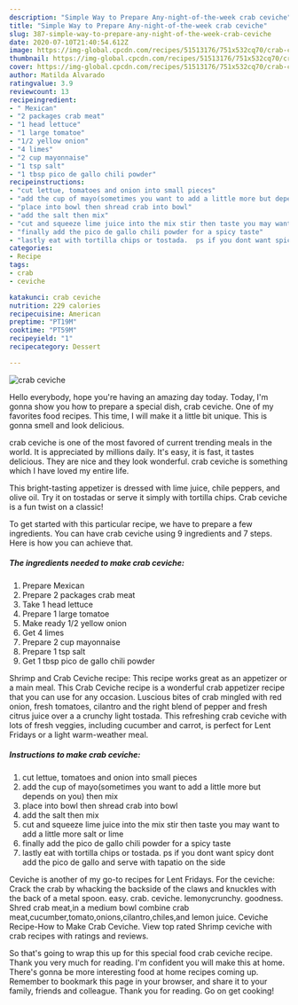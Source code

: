 ```yaml
---
description: "Simple Way to Prepare Any-night-of-the-week crab ceviche"
title: "Simple Way to Prepare Any-night-of-the-week crab ceviche"
slug: 387-simple-way-to-prepare-any-night-of-the-week-crab-ceviche
date: 2020-07-10T21:40:54.612Z
image: https://img-global.cpcdn.com/recipes/51513176/751x532cq70/crab-ceviche-recipe-main-photo.jpg
thumbnail: https://img-global.cpcdn.com/recipes/51513176/751x532cq70/crab-ceviche-recipe-main-photo.jpg
cover: https://img-global.cpcdn.com/recipes/51513176/751x532cq70/crab-ceviche-recipe-main-photo.jpg
author: Matilda Alvarado
ratingvalue: 3.9
reviewcount: 13
recipeingredient:
- " Mexican"
- "2 packages crab meat"
- "1 head lettuce"
- "1 large tomatoe"
- "1/2 yellow onion"
- "4 limes"
- "2 cup mayonnaise"
- "1 tsp salt"
- "1 tbsp pico de gallo chili powder"
recipeinstructions:
- "cut lettue, tomatoes and onion into small pieces"
- "add the cup of mayo(sometimes you want to add a little more but depends on you) then mix"
- "place into bowl then shread crab into bowl"
- "add the salt then mix"
- "cut and squeeze lime juice into the mix stir then taste you may want to add a little more salt or lime"
- "finally add the pico de gallo chili powder for a spicy taste"
- "lastly eat with tortilla chips or tostada.  ps if you dont want spicy dont add the pico de gallo and serve with tapatio on the side"
categories:
- Recipe
tags:
- crab
- ceviche

katakunci: crab ceviche 
nutrition: 229 calories
recipecuisine: American
preptime: "PT19M"
cooktime: "PT59M"
recipeyield: "1"
recipecategory: Dessert

---
```



![crab ceviche](https://img-global.cpcdn.com/recipes/51513176/751x532cq70/crab-ceviche-recipe-main-photo.jpg)

Hello everybody, hope you're having an amazing day today. Today, I'm gonna show you how to prepare a special dish, crab ceviche. One of my favorites food recipes. This time, I will make it a little bit unique. This is gonna smell and look delicious.

crab ceviche is one of the most favored of current trending meals in the world. It is appreciated by millions daily. It's easy, it is fast, it tastes delicious. They are nice and they look wonderful. crab ceviche is something which I have loved my entire life.

This bright-tasting appetizer is dressed with lime juice, chile peppers, and olive oil. Try it on tostadas or serve it simply with tortilla chips. Crab ceviche is a fun twist on a classic!


To get started with this particular recipe, we have to prepare a few ingredients. You can have crab ceviche using 9 ingredients and 7 steps. Here is how you can achieve that.

<!--inarticleads1-->

##### The ingredients needed to make crab ceviche:

1. Prepare  Mexican
1. Prepare 2 packages crab meat
1. Take 1 head lettuce
1. Prepare 1 large tomatoe
1. Make ready 1/2 yellow onion
1. Get 4 limes
1. Prepare 2 cup mayonnaise
1. Prepare 1 tsp salt
1. Get 1 tbsp pico de gallo chili powder


Shrimp and Crab Ceviche recipe: This recipe works great as an appetizer or a main meal. This Crab Ceviche recipe is a wonderful crab appetizer recipe that you can use for any occasion. Luscious bites of crab mingled with red onion, fresh tomatoes, cilantro and the right blend of pepper and fresh citrus juice over a a crunchy light tostada. This refreshing crab ceviche with lots of fresh veggies, including cucumber and carrot, is perfect for Lent Fridays or a light warm-weather meal. 

<!--inarticleads2-->

##### Instructions to make crab ceviche:

1. cut lettue, tomatoes and onion into small pieces
1. add the cup of mayo(sometimes you want to add a little more but depends on you) then mix
1. place into bowl then shread crab into bowl
1. add the salt then mix
1. cut and squeeze lime juice into the mix stir then taste you may want to add a little more salt or lime
1. finally add the pico de gallo chili powder for a spicy taste
1. lastly eat with tortilla chips or tostada.  ps if you dont want spicy dont add the pico de gallo and serve with tapatio on the side


Ceviche is another of my go-to recipes for Lent Fridays. For the ceviche: Crack the crab by whacking the backside of the claws and knuckles with the back of a metal spoon. easy. crab. ceviche. lemonycrunchy. goodness. Shred crab meat,in a medium bowl combine crab meat,cucumber,tomato,onions,cilantro,chiles,and lemon juice. Ceviche Recipe-How to Make Crab Ceviche. View top rated Shrimp ceviche with crab recipes with ratings and reviews. 

So that's going to wrap this up for this special food crab ceviche recipe. Thank you very much for reading. I'm confident you will make this at home. There's gonna be more interesting food at home recipes coming up. Remember to bookmark this page in your browser, and share it to your family, friends and colleague. Thank you for reading. Go on get cooking!

